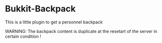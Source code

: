# Bukkit-Backpack
This is a little plugin to get a personnel backpack


WARNING: The backpack content is duplicate at the resetart of the server in certain condition !
